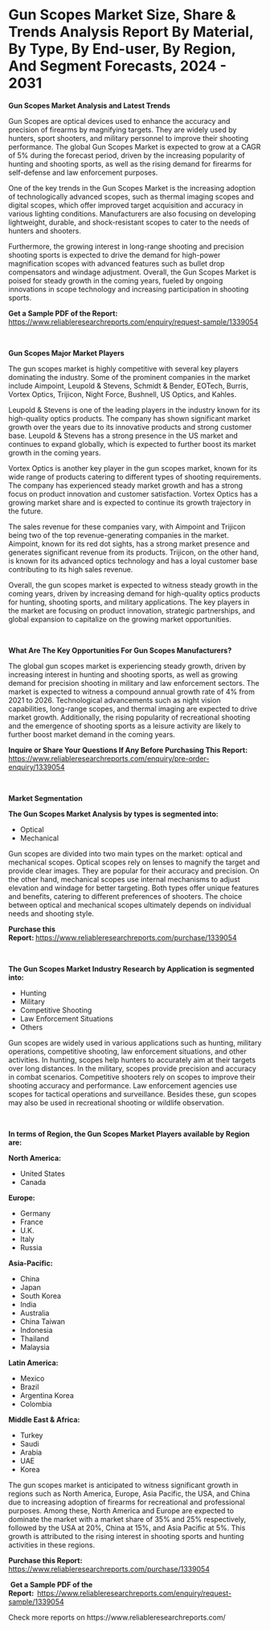 <p><h1>Gun Scopes Market Size, Share & Trends Analysis Report By Material, By Type, By End-user, By Region, And Segment Forecasts, 2024 - 2031</h1></p><p><strong>Gun Scopes Market Analysis and Latest Trends</strong></p>
<p><p>Gun Scopes are optical devices used to enhance the accuracy and precision of firearms by magnifying targets. They are widely used by hunters, sport shooters, and military personnel to improve their shooting performance. The global Gun Scopes Market is expected to grow at a CAGR of 5% during the forecast period, driven by the increasing popularity of hunting and shooting sports, as well as the rising demand for firearms for self-defense and law enforcement purposes.</p><p>One of the key trends in the Gun Scopes Market is the increasing adoption of technologically advanced scopes, such as thermal imaging scopes and digital scopes, which offer improved target acquisition and accuracy in various lighting conditions. Manufacturers are also focusing on developing lightweight, durable, and shock-resistant scopes to cater to the needs of hunters and shooters.</p><p>Furthermore, the growing interest in long-range shooting and precision shooting sports is expected to drive the demand for high-power magnification scopes with advanced features such as bullet drop compensators and windage adjustment. Overall, the Gun Scopes Market is poised for steady growth in the coming years, fueled by ongoing innovations in scope technology and increasing participation in shooting sports.</p></p>
<p><strong>Get a Sample PDF of the Report:&nbsp;</strong> <a href="https://www.reliableresearchreports.com/enquiry/request-sample/1339054">https://www.reliableresearchreports.com/enquiry/request-sample/1339054</a></p>
<p>&nbsp;</p>
<p><strong>Gun Scopes Major Market Players</strong></p>
<p><p>The gun scopes market is highly competitive with several key players dominating the industry. Some of the prominent companies in the market include Aimpoint, Leupold & Stevens, Schmidt & Bender, EOTech, Burris, Vortex Optics, Trijicon, Night Force, Bushnell, US Optics, and Kahles. </p><p>Leupold & Stevens is one of the leading players in the industry known for its high-quality optics products. The company has shown significant market growth over the years due to its innovative products and strong customer base. Leupold & Stevens has a strong presence in the US market and continues to expand globally, which is expected to further boost its market growth in the coming years.</p><p>Vortex Optics is another key player in the gun scopes market, known for its wide range of products catering to different types of shooting requirements. The company has experienced steady market growth and has a strong focus on product innovation and customer satisfaction. Vortex Optics has a growing market share and is expected to continue its growth trajectory in the future.</p><p>The sales revenue for these companies vary, with Aimpoint and Trijicon being two of the top revenue-generating companies in the market. Aimpoint, known for its red dot sights, has a strong market presence and generates significant revenue from its products. Trijicon, on the other hand, is known for its advanced optics technology and has a loyal customer base contributing to its high sales revenue.</p><p>Overall, the gun scopes market is expected to witness steady growth in the coming years, driven by increasing demand for high-quality optics products for hunting, shooting sports, and military applications. The key players in the market are focusing on product innovation, strategic partnerships, and global expansion to capitalize on the growing market opportunities.</p></p>
<p>&nbsp;</p>
<p><strong>What Are The Key Opportunities For Gun Scopes Manufacturers?</strong></p>
<p><p>The global gun scopes market is experiencing steady growth, driven by increasing interest in hunting and shooting sports, as well as growing demand for precision shooting in military and law enforcement sectors. The market is expected to witness a compound annual growth rate of 4% from 2021 to 2026. Technological advancements such as night vision capabilities, long-range scopes, and thermal imaging are expected to drive market growth. Additionally, the rising popularity of recreational shooting and the emergence of shooting sports as a leisure activity are likely to further boost market demand in the coming years.</p></p>
<p><strong>Inquire or Share Your Questions If Any Before Purchasing This Report:</strong> <a href="https://www.reliableresearchreports.com/enquiry/pre-order-enquiry/1339054">https://www.reliableresearchreports.com/enquiry/pre-order-enquiry/1339054</a></p>
<p>&nbsp;</p>
<p><strong>Market Segmentation</strong></p>
<p><strong>The Gun Scopes Market Analysis by types is segmented into:</strong></p>
<p><ul><li>Optical</li><li>Mechanical</li></ul></p>
<p><p>Gun scopes are divided into two main types on the market: optical and mechanical scopes. Optical scopes rely on lenses to magnify the target and provide clear images. They are popular for their accuracy and precision. On the other hand, mechanical scopes use internal mechanisms to adjust elevation and windage for better targeting. Both types offer unique features and benefits, catering to different preferences of shooters. The choice between optical and mechanical scopes ultimately depends on individual needs and shooting style.</p></p>
<p><strong>Purchase this Report:&nbsp;</strong><a href="https://www.reliableresearchreports.com/purchase/1339054">https://www.reliableresearchreports.com/purchase/1339054</a></p>
<p>&nbsp;</p>
<p><strong>The Gun Scopes Market Industry Research by Application is segmented into:</strong></p>
<p><ul><li>Hunting</li><li>Military</li><li>Competitive Shooting</li><li>Law Enforcement Situations</li><li>Others</li></ul></p>
<p><p>Gun scopes are widely used in various applications such as hunting, military operations, competitive shooting, law enforcement situations, and other activities. In hunting, scopes help hunters to accurately aim at their targets over long distances. In the military, scopes provide precision and accuracy in combat scenarios. Competitive shooters rely on scopes to improve their shooting accuracy and performance. Law enforcement agencies use scopes for tactical operations and surveillance. Besides these, gun scopes may also be used in recreational shooting or wildlife observation.</p></p>
<p>&nbsp;</p>
<p><strong>In terms of Region, the Gun Scopes Market Players available by Region are:</strong></p>
<p>
    <p> <strong> North America: </strong>
        <ul>
            <li>United States</li>
            <li>Canada</li>
        </ul>
        </p> 
    <p> <strong> Europe: </strong>
        <ul>
            <li>Germany</li>
            <li>France</li>
            <li>U.K.</li>
            <li>Italy</li>
            <li>Russia</li>
        </ul>
        </p> 
    <p> <strong> Asia-Pacific: </strong>
        <ul>
            <li>China</li>
            <li>Japan</li>
            <li>South Korea</li>
            <li>India</li>
            <li>Australia</li>
            <li>China Taiwan</li>
            <li>Indonesia</li>
            <li>Thailand</li>
            <li>Malaysia</li>
        </ul>
        </p> 
    <p> <strong> Latin America: </strong>
        <ul>
            <li>Mexico</li>
            <li>Brazil</li>
            <li>Argentina Korea</li>
            <li>Colombia</li>
        </ul>
        </p> 
    <p> <strong> Middle East & Africa: </strong>
        <ul>
            <li>Turkey</li>
            <li>Saudi</li>
            <li>Arabia</li>
            <li>UAE</li>
            <li>Korea</li>
        </ul>
    </p>
    </p>
<p><p>The gun scopes market is anticipated to witness significant growth in regions such as North America, Europe, Asia Pacific, the USA, and China due to increasing adoption of firearms for recreational and professional purposes. Among these, North America and Europe are expected to dominate the market with a market share of 35% and 25% respectively, followed by the USA at 20%, China at 15%, and Asia Pacific at 5%. This growth is attributed to the rising interest in shooting sports and hunting activities in these regions.</p></p>
<p><strong>Purchase this Report: </strong><a href="https://www.reliableresearchreports.com/purchase/1339054">https://www.reliableresearchreports.com/purchase/1339054</a></p>
<p>&nbsp;<strong>Get a Sample PDF of the Report:&nbsp;&nbsp;</strong><a href="https://www.reliableresearchreports.com/enquiry/request-sample/1339054">https://www.reliableresearchreports.com/enquiry/request-sample/1339054</a></p>
<p><strong></strong></p>
<p>Check more reports on https://www.reliableresearchreports.com/</p>